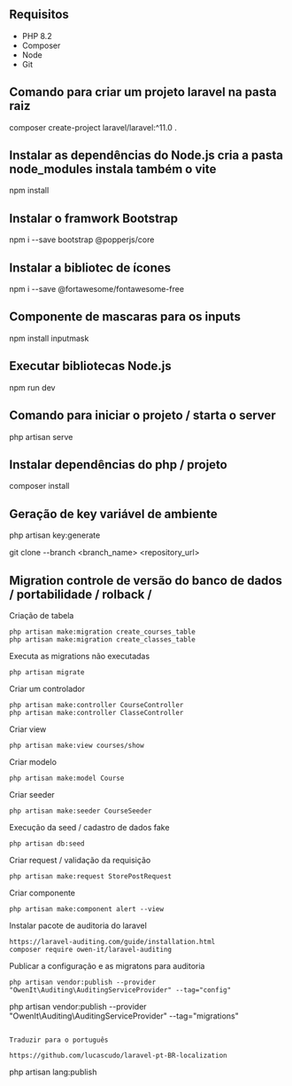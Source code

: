 ## Requisitos
* PHP 8.2
* Composer
* Node
* Git

## Comando para criar um projeto laravel na pasta raiz
composer create-project laravel/laravel:^11.0 .

## Instalar as dependências do Node.js cria a pasta node_modules instala também o vite
npm install

## Instalar o framwork Bootstrap
npm i --save bootstrap @popperjs/core

## Instalar a bibliotec de ícones
npm i --save @fortawesome/fontawesome-free

## Componente de mascaras para os inputs

npm install inputmask

## Executar bibliotecas Node.js
npm run dev

## Comando para iniciar o projeto / starta o server
php artisan serve

## Instalar dependências do php / projeto
composer install

## Geração de key variável de ambiente
php artisan key:generate

git clone --branch <branch_name> <repository_url>

## Migration controle de versão do banco de dados / portabilidade / rolback / 

Criação de tabela
```
php artisan make:migration create_courses_table
php artisan make:migration create_classes_table
```

Executa as migrations não executadas
```
php artisan migrate
```

Criar um controlador
```
php artisan make:controller CourseController
php artisan make:controller ClasseController
```

Criar view
```
php artisan make:view courses/show
```

Criar modelo
```
php artisan make:model Course
```

Criar seeder
```
php artisan make:seeder CourseSeeder
```

Execução da seed / cadastro de dados fake
```
php artisan db:seed
```

Criar request / validação da requisição
```
php artisan make:request StorePostRequest
```
Criar componente
```
php artisan make:component alert --view
```
Instalar pacote de auditoria do laravel
```
https://laravel-auditing.com/guide/installation.html
composer require owen-it/laravel-auditing
```
Publicar a configuração e as migratons para auditoria
```
php artisan vendor:publish --provider "OwenIt\Auditing\AuditingServiceProvider" --tag="config"
```
php artisan vendor:publish --provider "OwenIt\Auditing\AuditingServiceProvider" --tag="migrations"
```

Traduzir para o português

https://github.com/lucascudo/laravel-pt-BR-localization

```
php artisan lang:publish
```